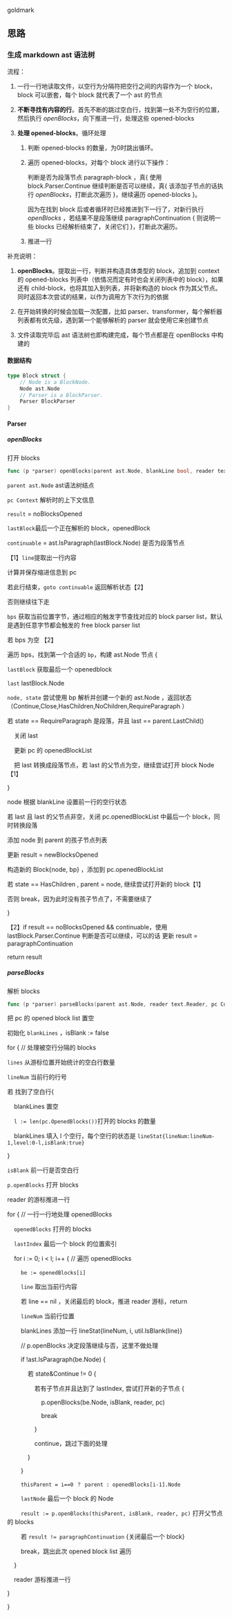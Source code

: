 goldmark

## 思路

### 生成 markdown ast 语法树

流程：

1. 一行一行地读取文件，以空行为分隔符把空行之间的内容作为一个 block，block 可以嵌套，每个 block 就代表了一个 ast 的节点

2. **不断寻找有内容的行**。首先不断的跳过空白行，找到第一处不为空行的位置，然后执行 *openBlocks*，向下推进一行，处理这些 opened-blocks

3. **处理 opened-blocks**。循环处理
   
   1. 判断 opened-blocks 的数量，为0时跳出循环。
   
   2. 遍历 opened-blocks，对每个 block 进行以下操作：
      
      判断是否为段落节点 paragraph-block ，真{ 使用 block.Parser.Continue 继续判断是否可以继续，真{ 该添加子节点的话执行 *openBlocks*，打断此次遍历 }，继续遍历 opened-blocks }。
      
      因为在找到 block 后或者循环时已经推进到下一行了，对新行执行 *openBlocks* ，若结果不是段落继续 paragraphContinuation { 则说明一些 blocks 已经解析结束了，关闭它们 }，打断此次遍历。
   
   3. 推进一行

补充说明：

1. **openBlocks**。提取出一行，判断并构造具体类型的 block，追加到 context 的 opened-blocks 列表中（依情况而定有时也会关闭列表中的 block），如果还有 child-block，也将其加入到列表，并将新构造的 block 作为其父节点。同时返回本次尝试的结果，以作为调用方下次行为的依据

2. 在开始转换的时候会加载一次配置，比如 parser、transformer，每个解析器列表都有优先级，遇到第一个能够解析的 parser 就会使用它来创建节点

3. 文件读取完毕后 ast 语法树也即构建完成，每个节点都是在 openBlocks 中构建的

#### 数据结构

```go
type Block struct {
    // Node is a BlockNode.
    Node ast.Node
    // Parser is a BlockParser.
    Parser BlockParser
}
```

#### Parser

##### openBlocks

打开 blocks

```go
func (p *parser) openBlocks(parent ast.Node, blankLine bool, reader text.Reader, pc Context) blockOpenResult
```

`parent ast.Node` ast语法树结点

`pc Context` 解析时的上下文信息

`result` = noBlocksOpened

`lastBlock`最后一个正在解析的 block，openedBlock

`continuable` = ast.IsParagraph(lastBlock.Node) 是否为段落节点

【1】`line`提取出一行内容

计算并保存缩进信息到 pc

若此行结束，`goto continuable` 返回解析状态【2】

否则继续往下走

`bps` 获取当前位置字节，通过相应的触发字节查找对应的 block parser list，默认是遇到任意字节都会触发的 free block parser list

若 bps 为空 【2】

遍历 bps，找到第一个合适的 `bp`，构建 ast.Node 节点 {

`lastBlock` 获取最后一个 openedblock

`last` lastBlock.Node

`node, state` 尝试使用 bp 解析并创建一个新的 ast.Node ，返回状态（Continue,Close,HasChildren,NoChildren,RequireParagraph ）

若 state == RequireParagraph 是段落，并且 last == parent.LastChild()

    关闭 last

    更新 pc 的 openedBlockList

    把 last 转换成段落节点，若 last 的父节点为空，继续尝试打开 block Node【1】

}

node 根据 blankLine 设置前一行的空行状态

若 last 且 last 的父节点非空，关闭 pc.openedBlockList 中最后一个 block，同时转换段落

添加 node 到 parent 的孩子节点列表

更新 result = newBlocksOpened

构造新的 Block{node, bp} ，添加到 pc.openedBlockList

若 state == HasChildren , parent = node, 继续尝试打开新的 block【1】

否则 break，因为此时没有孩子节点了，不需要继续了

}

【2】if result == noBlocksOpened && continuable，使用 lastBlock.Parser.Continue 判断是否可以继续，可以的话 更新 result = paragraphContinuation

return result

##### parseBlocks

解析 blocks 

```go
func (p *parser) parseBlocks(parent ast.Node, reader text.Reader, pc Context)
```

把 pc 的 opened block list 置空

初始化 `blankLines` ，isBlank := false

for { // 处理被空行分隔的 blocks

`lines` 从游标位置开始统计的空白行数量

`lineNum` 当前行的行号

若 找到了空白行{

    blankLines 置空

    `l := len(pc.OpenedBlocks())`打开的 blocks 的数量

    blankLines 填入 l 个空行，每个空行的状态是 `lineStat{lineNum:lineNum-1,level:0-l,isBlank:true}`

}

`isBlank` 前一行是否空白行

`p.openBlocks` 打开 blocks 

reader 的游标推进一行

for { // 一行一行地处理 openedBlocks

    `openedBlocks` 打开的 blocks

    `lastIndex` 最后一个 block 的位置索引

    for i := 0; i < l; i++ { // 遍历 openedBlocks

        `be := openedBlocks[i]`

        `line` 取出当前行内容

        若 line == nil ，关闭最后的 block，推进 reader 游标，return

        `lineNum` 当前行位置

        blankLines 添加一行 lineStat{lineNum, i, util.IsBlank(line)}

        // p.openBlocks 决定段落继续与否，这里不做处理

        if !ast.IsParagraph(be.Node) {            

            若 state&Continue != 0 {

                若有子节点并且达到了 lastIndex, 尝试打开新的子节点 {

                    p.openBlocks(be.Node, isBlank, reader, pc)

                    break

                }

                continue，跳过下面的处理

            }

        }

        `thisParent = i==0 ？ parent : openedBlocks[i-1].Node` 

        `lastNode` 最后一个 block 的 Node

        `result := p.openBlocks(thisParent, isBlank, reader, pc)` 打开父节点的 blocks

        若 `result != paragraphContinuation` {关闭最后一个 block}

        break，跳出此次 opened block list 遍历

    }

    reader 游标推进一行

}

}
